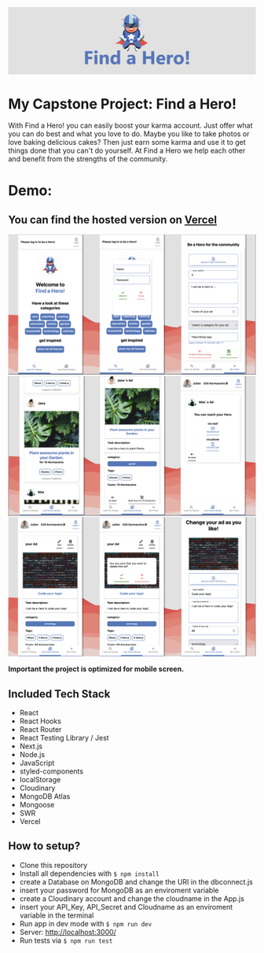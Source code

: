 <img src="/public/images/title.png" ></img>

# My Capstone Project: Find a Hero!

With Find a Hero! you can easily boost your karma account. Just offer what you can do best and what you love to do. Maybe you like to take photos or love baking delicious cakes? Then just earn some karma and use it to get things done that you can't do yourself. At Find a Hero we help each other and benefit from the strengths of the community.

# Demo:

## You can find the hosted version on [Vercel](https://capstone-project-find-a-hero.vercel.app)

<img src="/public/images/demo1.png" ></img>
<img src="/public/images/demo2.png"></img>
<img src="/public/images/demo3.png"></img>

**Important the project is optimized for mobile screen.**

## Included Tech Stack

- React
- React Hooks
- React Router
- React Testing Library / Jest
- Next.js
- Node.js
- JavaScript
- styled-components
- localStorage
- Cloudinary
- MongoDB Atlas
- Mongoose
- SWR
- Vercel

## How to setup?

- Clone this repository
- Install all dependencies with `$ npm install`
- create a Database on MongoDB and change the URI in the dbconnect.js
- insert your password for MongoDB as an enviroment variable
- create a Cloudinary account and change the cloudname in the App.js
- insert your API_Key, API_Secret and Cloudname as an enviroment variable in the terminal
- Run app in dev mode with `$ npm run dev`
- Server: [http://localhost:3000/](http://localhost:3000/)
- Run tests via `$ npm run test`
